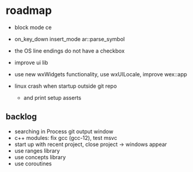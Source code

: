 # roadmap
- block mode ce
- on_key_down
  insert_mode
  ar::parse_symbol
  
- the OS line endings do not have a checkbox

- improve ui lib

- use new wxWidgets functionality, use wxUILocale, improve wex::app
- linux crash when startup outside git repo
  - and print setup asserts

## backlog
- searching in Process git output window
- c++ modules: fix gcc (gcc-12), test msvc
- start up with recent project, close project
  -> windows appear
- use ranges library
- use concepts library
- use coroutines
